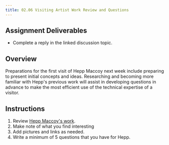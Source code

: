 ```yaml
---
title: 02.06 Visiting Artist Work Review and Questions
---
```


## Assignment Deliverables

- Complete a reply in the linked discussion topic.

## Overview

Preparations for the first visit of Hepp Maccoy next week include preparing to present initial concepts and ideas. Researching and becoming more familiar with Hepp's previous work will assist in developing questions in advance to make the most efficient use of the technical expertise of a visitor.

## Instructions

1. Review [Hepp Maccoy's work](02-03-hepp-maccoy.md).
2. Make note of what you find interesting
3. Add pictures and links as needed.
4. Write a minimum of 5 questions that you have for Hepp.
